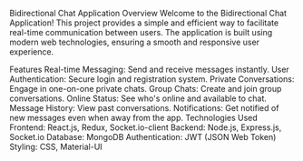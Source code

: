 Bidirectional Chat Application
Overview
Welcome to the Bidirectional Chat Application! This project provides a simple and efficient way to facilitate real-time communication between users. The application is built using modern web technologies, ensuring a smooth and responsive user experience.

Features
Real-time Messaging: Send and receive messages instantly.
User Authentication: Secure login and registration system.
Private Conversations: Engage in one-on-one private chats.
Group Chats: Create and join group conversations.
Online Status: See who's online and available to chat.
Message History: View past conversations.
Notifications: Get notified of new messages even when away from the app.
Technologies Used
Frontend: React.js, Redux, Socket.io-client
Backend: Node.js, Express.js, Socket.io
Database: MongoDB
Authentication: JWT (JSON Web Token)
Styling: CSS, Material-UI
